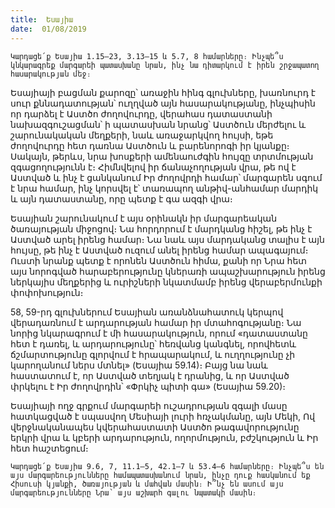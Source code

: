 ```yaml
---
title:  Եսայիա
date:  01/08/2019
---
```


`Կարդացե՛ք Եսայիա 1.15–23, 3.13–15 և 5.7, 8 համարները։ Ինչպե՞ս կնկարագրեք մարգարեի պատասխանը նրան, ինչ նա դիտարկում է իրեն շրջապատող հասարակության մեջ։`

Եսայիայի բացման քարոզը՝ առաջին հինգ գլուխները, խառնուրդ է սուր քննադատության՝ ուղղված այն հասարակությանը, ինչպիսին որ դարձել է Աստծո ժողովուրդը, վերահաս դատաստանի նախազգուշացման՝ ի պատասխան նրանց՝ Աստծուն մերժելու և շարունակական մեղքերի, նաև առաջարկվող հույսի, եթե ժողովուրդը հետ դառնա Աստծուն և բարենորոգի իր կյանքը։ Սակայն, թերևս, նրա խոսքերի ամենաուժգին հույզը տրտմության զգացողությունն է։ Հիմնվելով իր ճանաչողության վրա, թե ով է Աստված և ինչ է ցանկանում Իր ժողովրդի համար՝ մարգարեն սգում է նրա համար, ինչ կորսվել է՝ տառապող անթիվ-անհամար մարդիկ և այն դատաստանը, որը պետք է գա ազգի վրա։

Եսայիան շարունակում է այս օրինակն իր մարգարեական ծառայության միջոցով։ Նա հորդորում է մարդկանց հիշել, թե ինչ է Աստված արել իրենց համար։ Նա նաև այս մարդականց տալիս է այն հույսը, թե ինչ է Աստված ուզում անել իրենց համար ապագայում։ Ուստի նրանք պետք է որոնեն Աստծուն հիմա, քանի որ Նրա հետ այս նորոգված հարաբերությունը կներառի ապաշխարություն իրենց ներկայիս մեղքերից և ուրիշների նկատմամբ իրենց վերաբերմունքի փոփոխություն։

58, 59-րդ գլուխներում Եսայիան առանձնահատուկ կերպով վերադառնում է արդարության համար իր մտահոգությանը։ Նա նորից նկարագրում է մի հասարակություն, որում «դատաստանը հետ է դառել, և արդարությունը՝ հեռվանց կանգնել, որովհետև ճշմարտությունը գլորվում է հրապարակում, և ուղղությունը չի կարողանում ներս մտնել» (Եսայիա 59.14)։ Բայց նա նաև հաստատում է, որ Աստված տեղյակ է դրանից, և որ Աստված փրկելու է Իր ժողովրդին՝ «Փրկիչ պիտի գա» (Եսայիա 59.20)։

Եսայիայի ողջ գրքում մարգարեի ուշադրության զգալի մասը հատկացված է սպասվող Մեսիայի լուրի հռչակմանը, այն Մեկի, Ով վերջնականապես կվերահաստատի Աստծո թագավորությունը երկրի վրա և կբերի արդարություն, ողորմություն, բժշկություն և Իր հետ հաշտեցում։

`Կարդացե՛ք Եսայիա 9.6, 7, 11.1–5, 42.1–7 և 53.4–6 համարները։ Ինչպե՞ս են այս մարգարեությունները համապատասխանում նրան, ինչը դուք հասկանում եք Հիսուսի կյանքի, ծառայության և մահվան մասին։ Ի՞նչ են ասում այս մարգարեությունները Նրա՝ այս աշխարհ գալու նպատակի մասին։`